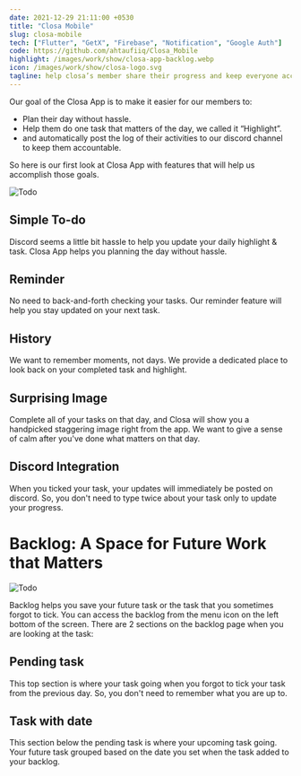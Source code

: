 ```yaml
---
date: 2021-12-29 21:11:00 +0530
title: "Closa Mobile"
slug: closa-mobile
tech: ["Flutter", "GetX", "Firebase", "Notification", "Google Auth"]
code: https://github.com/ahtaufiiq/Closa_Mobile
highlight: /images/work/show/closa-app-backlog.webp
icon: /images/work/show/closa-logo.svg
tagline: help closa’s member share their progress and keep everyone accountable to work towards their goals
---
```


Our goal of the Closa App is to make it easier for our members to:

- Plan their day without hassle.
- Help them do one task that matters of the day, we called it “Highlight”.
- and automatically post the log of their activities to our discord channel to keep them accountable.

So here is our first look at Closa App with features that will help us accomplish those goals.

![Todo](/images/work/show/closa-app-todo.webp)

## Simple To-do

Discord seems a little bit hassle to help you update your daily highlight & task. Closa App helps you planning the day without hassle.

## Reminder

No need to back-and-forth checking your tasks. Our reminder feature will help you stay updated on your next task.

## History

We want to remember moments, not days. We provide a dedicated place to look back on your completed task and highlight.

## Surprising Image

Complete all of your tasks on that day, and Closa will show you a handpicked staggering image right from the app. We want to give a sense of calm after you've done what matters on that day.

## Discord Integration

When you ticked your task, your updates will immediately be posted on discord. So, you don't need to type twice about your task only to update your progress.

# Backlog: A Space for Future Work that Matters

![Todo](/images/work/show/closa-app-backlog.webp)

Backlog helps you save your future task or the task that you sometimes forgot to tick. You can access the backlog from the menu icon on the left bottom of the screen. There are 2 sections on the backlog page when you are looking at the task:

## Pending task

This top section is where your task going when you forgot to tick your task from the previous day. So, you don't need to remember what you are up to.

## Task with date

This section below the pending task is where your upcoming task going. Your future task grouped based on the date you set when the task added to your backlog.
